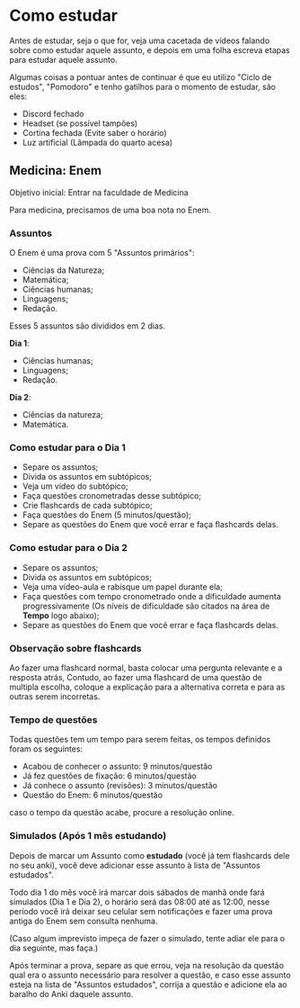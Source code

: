 # Como estudar

Antes de estudar, seja o que for, veja uma cacetada de vídeos falando sobre como estudar aquele assunto, e depois em uma folha escreva etapas para estudar aquele assunto.

Algumas coisas a pontuar antes de continuar é que eu utilizo "Ciclo de estudos", "Pomodoro" e tenho gatilhos para o momento de estudar, são eles:
- Discord fechado
- Headset (se possível tampões)
- Cortina fechada (Evite saber o horário)
- Luz artificial (Lâmpada do quarto acesa)

## Medicina: Enem

Objetivo inicial: Entrar na faculdade de Medicina

Para medicina, precisamos de uma boa nota no Enem.

### Assuntos

O Enem é uma prova com 5 "Assuntos primários": 

- Ciências da Natureza;
- Matemática;
- Ciências humanas;
- Linguagens;
- Redação.

Esses 5 assuntos são divididos em 2 dias.

**Dia 1**:
- Ciências humanas;
- Linguagens;
- Redação.

**Dia 2**:
- Ciências da natureza;
- Matemática.

### Como estudar para o Dia 1

- Separe os assuntos;
- Divida os assuntos em subtópicos;
- Veja um vídeo do subtópico;
- Faça questões cronometradas desse subtópico;
- Crie flashcards de cada subtópico;
- Faça questões do Enem (5 minutos/questão);
- Separe as questões do Enem que você errar e faça flashcards delas.

### Como estudar para o Dia 2

- Separe os assuntos;
- Divida os assuntos em subtópicos;
- Veja uma vídeo-aula e rabisque um papel durante ela;
- Faça questões com tempo cronometrado onde a dificuldade aumenta progressivamente (Os níveis de dificuldade são citados na área de **Tempo** logo abaixo);
- Separe as questões do Enem que você errar e faça flashcards delas.

### Observação sobre flashcards

Ao fazer uma flashcard normal, basta colocar uma pergunta relevante e a resposta atrás, Contudo, ao fazer uma flashcard de uma questão de multipla escolha, coloque a explicação para a alternativa correta e para as outras serem incorretas.

### Tempo de questões

Todas questões tem um tempo para serem feitas, os tempos definidos foram os seguintes:
- Acabou de conhecer o assunto: 9 minutos/questão
- Já fez questões de fixação: 6 minutos/questão
- Já conhece o assunto (revisões): 3 minutos/questão
- Questão do Enem: 6 minutos/questão

caso o tempo da questão acabe, procure a resolução online.

### Simulados (Após 1 mês estudando)

Depois de marcar um Assunto como **estudado** (você já tem flashcards dele no seu anki), você deve adicionar esse assunto à lista de "Assuntos estudados".

Todo dia 1 do mês você irá marcar dois sábados de manhã onde fará simulados (Dia 1 e Dia 2), o horário será das 08:00 até as 12:00, nesse período você irá deixar seu celular sem notificações e fazer uma prova antiga do Enem sem consulta nenhuma.

(Caso algum imprevisto impeça de fazer o simulado, tente adiar ele para o dia seguinte, mas faça.)

Após terminar a prova, separe as que errou, veja na resolução da questão qual era o assunto necessário para resolver a questão, e caso esse assunto esteja na lista de "Assuntos estudados", corrija a questão e adicione ela ao baralho do Anki daquele assunto.
